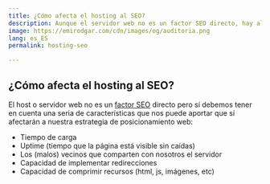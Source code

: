 ```yaml
---
title: ¿Cómo afecta el hosting al SEO?
description: Aunque el servidor web no es un factor SEO directo, hay algunos aspectos que debemos tener en cuenta
image: https://emirodgar.com/cdn/images/og/auditoria.png
lang: es_ES
permalink: hosting-seo

---
```


## ¿Cómo afecta el hosting al SEO?

El host o servidor web no es un  [factor SEO](https://emirodgar.com/factores-seo) directo pero sí debemos tener en cuenta una seria de características que nos puede aportar que sí afectarán a nuestra estrategia de posicionamiento web:

-   Tiempo de carga
-   Uptime (tiempo que la página está visible sin caídas)
-   Los (malos) vecinos que comparten con nosotros el servidor
-   Capacidad de implementar redirecciones
-   Capacidad de comprimir recursos (html, js, imágenes, etc)
<!--stackedit_data:
eyJoaXN0b3J5IjpbLTEwNjk3MjkxMDldfQ==
-->